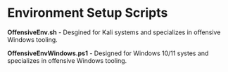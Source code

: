 # Environment Setup Scripts
**OffensiveEnv.sh** - Desgined for Kali systems and specializes in offensive Windows tooling.

**OffensiveEnvWindows.ps1** - Designed for Windows 10/11 systes and specializes in offensive Windows tooling.
